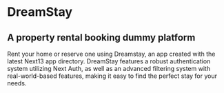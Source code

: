 # DreamStay
## A property rental booking dummy platform

Rent your home or reserve one using Dreamstay, an app created with
the latest Next13 app directory.
DreamStay features a robust authentication system utilizing Next Auth, as well as an advanced filtering system with real-world-based features, making it easy to find the perfect stay for your needs.
